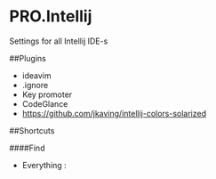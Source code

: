 # PRO.Intellij
Settings for all Intellij IDE-s

##Plugins
 - ideavim
 - .ignore
 - Key promoter
 - CodeGlance
 - https://github.com/jkaving/intellij-colors-solarized

##Shortcuts

####Find
 - Everything : <S><S>
